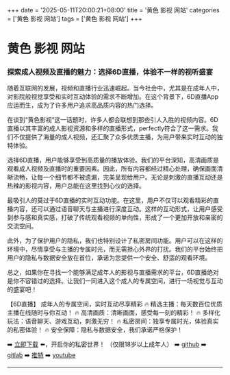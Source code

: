 +++
date = '2025-05-11T20:00:21+08:00'
title = '黄色 影视 网站'
categories = ['黄色 影视 网站']
tags = ['黄色 影视 网站']
+++

# 黄色 影视 网站

### 探索成人视频及直播的魅力：选择6D直播，体验不一样的视听盛宴

随着互联网的发展，视频和直播行业迅速崛起。当今社会中，尤其是在成年人中，对影院般视觉享受和实时互动体验的需求不断增加。在这个背景下，6D直播App应运而生，成为了许多用户追求高品质内容的热门选择。

在谈到“黄色影视”这一话题时，许多人都会联想到那些引人入胜的视频内容。6D直播以其丰富的成人影视资源和多样的直播形式，perfectly符合了这一需求。我们不仅提供了海量的成人视频，还汇聚了众多优质主播，为用户带来实时互动的独特体验。

选择6D直播，用户能够享受到高质量的播放体验。我们的平台深知，高清画质是观看成人视频及直播时的重要因素。因此，所有内容都经过精心处理，确保画面清晰流畅，让每一个细节都不被遗漏，完美呈现给用户。无论是刺激的直播互动还是热辣的影视内容，用户总能在这里找到心仪的选择。

最吸引人的莫过于6D直播的实时互动功能。在这里，用户不仅可以观看精彩的直播内容，还可以通过语音聊天与主播进行深度互动。这样的互动形式，让用户感受到参与感和真实感，打破了传统观看视频的单向性，形成了一个更加开放和亲密的交流空间。

此外，为了保护用户的隐私，我们也特别设计了私密房间功能。用户可以在这样的环境中，尽情享受与主播的专属时光，而无需担心外界的打扰。我们的平台始终把用户的隐私与数据安全放在首位，承诺为您提供一个安全、舒适的观看环境。

总之，如果你在寻找一个能够满足成年人的影视与直播需求的平台，6D直播绝对是你不容错过的选择。让我们一同进入这个成人的专属空间，进行一场视觉与互动的盛宴吧！

【6D直播】
成年人的专属空间，实时互动尽享精彩
🔥 精选主播：每天数百位优质主播在线随时与你互动！
🔥 高清画质：清晰画面，感受每一刻的精彩！
🔥 多样化玩法：语音聊天、游戏互动，刺激无穷！
🔥 私密房间：独享专属时光，体验真实的私密体验！
🔥 安全保障：隐私与数据安全，我们承诺严格保护！

➡️ [立即下载](https://down123.s3.ap-east-1.amazonaws.com/index.html?channelCode=blog) ⬅️，开启你的私密世界！ （仅限18岁以上成年人）
➡️ [github](https://aldult-live.github.io/)
➡️ [gitlab](https://seo-09598d.gitlab.io/)
➡️ [推特](https://x.com/wegame33)
➡️ [youtube](https://www.youtube.com/@6Dlive)

---
